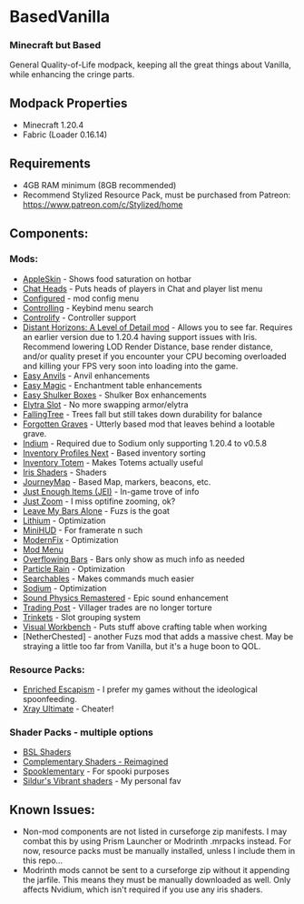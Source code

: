 # BasedVanilla
### Minecraft but Based

General Quality-of-Life modpack, keeping all the great things about Vanilla, while enhancing the cringe parts.

## Modpack Properties
- Minecraft 1.20.4
- Fabric (Loader 0.16.14)

## Requirements
- 4GB RAM minimum (8GB recommended)
- Recommend Stylized Resource Pack, must be purchased from Patreon: https://www.patreon.com/c/Stylized/home

## Components:

### Mods:
- [AppleSkin](https://www.curseforge.com/minecraft/mc-mods/appleskin) - Shows food saturation on hotbar
- [Chat Heads](https://www.curseforge.com/minecraft/mc-mods/chat-heads) - Puts heads of players in Chat and player list menu
- [Configured](https://www.curseforge.com/minecraft/mc-mods/configured) - mod config menu
- [Controlling](https://www.curseforge.com/minecraft/mc-mods/controlling) - Keybind menu search
- [Controlify](https://www.curseforge.com/minecraft/mc-mods/controlify) - Controller support
- [Distant Horizons: A Level of Detail mod](https://www.curseforge.com/minecraft/mc-mods/distant-horizons) - Allows you to see far. Requires an earlier version due to 1.20.4 having support issues with Iris. Recommend lowering LOD Render Distance, base render distance, and/or quality preset if you encounter your CPU becoming overloaded and killing your FPS very soon into loading into the game.
- [Easy Anvils](https://www.curseforge.com/minecraft/mc-mods/easy-anvils) - Anvil enhancements
- [Easy Magic](https://www.curseforge.com/minecraft/mc-mods/easy-magic) - Enchantment table enhancements
- [Easy Shulker Boxes](https://www.curseforge.com/minecraft/mc-mods/easy-shulker-boxes) - Shulker Box enhancements
- [Elytra Slot](https://www.curseforge.com/minecraft/mc-mods/elytra-slot) - No more swapping armor/elytra
- [FallingTree](https://www.curseforge.com/minecraft/mc-mods/falling-tree) - Trees fall but still takes down durability for balance
- [Forgotten Graves](https://www.curseforge.com/minecraft/mc-mods/forgotten-graves) - Utterly based mod that leaves behind a lootable grave.
- [Indium](https://www.curseforge.com/minecraft/mc-mods/indium) - Required due to Sodium only supporting 1.20.4 to v0.5.8
- [Inventory Profiles Next](https://www.curseforge.com/minecraft/mc-mods/inventory-profiles-next) - Based inventory sorting
- [Inventory Totem](https://www.curseforge.com/minecraft/mc-mods/inventory-totem) - Makes Totems actually useful
- [Iris Shaders](https://www.curseforge.com/minecraft/mc-mods/irisshaders) - Shaders
- [JourneyMap](https://www.curseforge.com/minecraft/mc-mods/journeymap) - Based Map, markers, beacons, etc.
- [Just Enough Items (JEI)](https://www.curseforge.com/minecraft/mc-mods/jei) - In-game trove of info
- [Just Zoom](https://www.curseforge.com/minecraft/mc-mods/just-zoom) - I miss optifine zooming, ok?
- [Leave My Bars Alone](https://www.curseforge.com/minecraft/mc-mods/leave-my-bars-alone) - Fuzs is the goat
- [Lithium](https://www.curseforge.com/minecraft/mc-mods/lithium) - Optimization
- [MiniHUD](https://www.curseforge.com/minecraft/mc-mods/minihud) - For framerate n such
- [ModernFix](https://www.curseforge.com/minecraft/mc-mods/modernfix) - Optimization
- [Mod Menu](https://www.curseforge.com/minecraft/mc-mods/modmenu)
- [Overflowing Bars](https://www.curseforge.com/minecraft/mc-mods/overflowing-bars) - Bars only show as much info as needed
- [Particle Rain](https://www.curseforge.com/minecraft/mc-mods/particle-rain) - Optimization
- [Searchables](https://www.curseforge.com/minecraft/mc-mods/searchables) - Makes commands much easier
- [Sodium](https://www.curseforge.com/minecraft/mc-mods/sodium) - Optimization
- [Sound Physics Remastered](https://www.curseforge.com/minecraft/mc-mods/sound-physics-remastered) - Epic sound enhancement
- [Trading Post](https://www.curseforge.com/minecraft/mc-mods/trading-post) - Villager trades are no longer torture
- [Trinkets](https://www.curseforge.com/minecraft/mc-mods/trinkets) - Slot grouping system
- [Visual Workbench](https://www.curseforge.com/minecraft/mc-mods/visual-workbench) - Puts stuff above crafting table when working
- [NetherChested] - another Fuzs mod that adds a massive chest. May be straying a little too far from Vanilla, but it's a huge boon to QOL.

### Resource Packs:
- [Enriched Escapism](https://www.curseforge.com/minecraft/texture-packs/enriched-escapism) - I prefer my games without the ideological spoonfeeding.
- [Xray Ultimate](https://www.curseforge.com/minecraft/texture-packs/xray-ultimate-1-11-compatible) - Cheater!

### Shader Packs - multiple options
- [BSL Shaders](https://www.curseforge.com/minecraft/shaders/bsl-shaders)
- [Complementary Shaders - Reimagined](https://www.curseforge.com/minecraft/shaders/complementary-reimagined)
- [Spooklementary](https://www.curseforge.com/minecraft/shaders/spooklementary) - For spooki purposes
- [Sildur's Vibrant shaders](https://www.curseforge.com/minecraft/shaders/sildurs-vibrant-shaders) - My personal fav


## Known Issues:
- Non-mod components are not listed in curseforge zip manifests. I may combat this by using Prism Launcher or Modrinth .mrpacks instead. For now, resource packs must be manually installed, unless I include them in this repo...
- Modrinth mods cannot be sent to a curseforge zip without it appending the jarfile. This means they must be manually downloaded as well. Only affects Nvidium, which isn't required if you use any iris shaders.